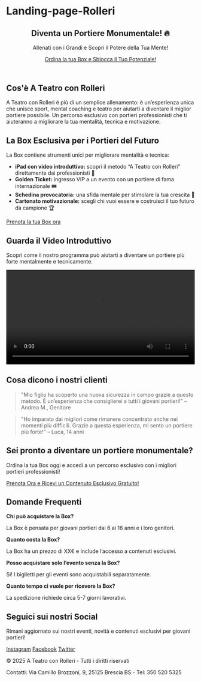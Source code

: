 # Landing-page-Rolleri 
<!DOCTYPE html>
<html lang="it">
<head>
    <meta charset="UTF-8">
    <meta name="viewport" content="width=device-width, initial-scale=1.0">
    <meta name="description" content="A Teatro con Rolleri - Allenamento mentale per giovani portieri. Scopri la Box esclusiva per migliorare la tua mentalità e sicurezza in campo.">
    <meta name="keywords" content="allenamento mentale portieri, come diventare un portiere più sicuro, esperienza teatrale giovani calciatori, Box per allenamento mentale portiere">
    <meta name="author" content="A Teatro con Rolleri">
    <title>A Teatro con Rolleri - Diventa un Portiere Monumentale</title>
    <link rel="stylesheet" href="styles.css">
    <link rel="icon" href="favicon.ico" type="image/x-icon">
</head>
<body>
    <header>
        <section id="hero">
            <h1>Diventa un Portiere Monumentale! 🔥</h1>
            <p>Allenati con i Grandi e Scopri il Potere della Tua Mente!</p>
            <a href="#cta" class="cta-button">Ordina la tua Box e Sblocca il Tuo Potenziale!</a>
        </section>
    </header>

<section id="about">
        <h2>Cos'è A Teatro con Rolleri</h2>
        <p>
            A Teatro con Rolleri è più di un semplice allenamento: è un’esperienza unica che unisce sport, mental coaching e teatro 
            per aiutarti a diventare il miglior portiere possibile. Un percorso esclusivo con portieri professionisti che ti aiuteranno a 
            migliorare la tua mentalità, tecnica e motivazione.
        </p>
    </section>

 <section id="the-box">
        <h2>La Box Esclusiva per i Portieri del Futuro</h2>
        <p>La Box contiene strumenti unici per migliorare mentalità e tecnica:</p>
        <ul>
            <li><strong>iPad con video introduttivo:</strong> scopri il metodo “A Teatro con Rolleri” direttamente dai professionisti 🎥</li>
            <li><strong>Golden Ticket:</strong> ingresso VIP a un evento con un portiere di fama internazionale 🎟️</li>
            <li><strong>Schedina provocatoria:</strong> una sfida mentale per stimolare la tua crescita 🧠</li>
            <li><strong>Cartonato motivazionale:</strong> scegli chi vuoi essere e costruisci il tuo futuro da campione 🏆</li>
        </ul>
        <a href="#cta" class="cta-button">Prenota la tua Box ora</a>
    </section>

<section id="video">
        <h2>Guarda il Video Introduttivo</h2>
        <p>Scopri come il nostro programma può aiutarti a diventare un portiere più forte mentalmente e tecnicamente.</p>
        <video width="100%" controls>
            <source src="video_intro.mp4" type="video/mp4">
            Il tuo browser non supporta il formato video.
        </video>
    </section>

<section id="testimonials">
        <h2>Cosa dicono i nostri clienti</h2>
        <blockquote>
            "Mio figlio ha scoperto una nuova sicurezza in campo grazie a questo metodo. È un’esperienza che consiglierei a tutti i giovani portieri!" – Andrea M., Genitore
        </blockquote>
        <blockquote>
            "Ho imparato dai migliori come rimanere concentrato anche nei momenti più difficili. Grazie a questa esperienza, mi sento un portiere più forte!" – Luca, 14 anni
        </blockquote>
    </section>

<section id="cta">
        <h2>Sei pronto a diventare un portiere monumentale?</h2>
        <p>Ordina la tua Box oggi e accedi a un percorso esclusivo con i migliori portieri professionisti!</p>
        <a href="order.html" class="cta-button">Prenota Ora e Ricevi un Contenuto Esclusivo Gratuito!</a>
    </section>

<section id="faq">
        <h2>Domande Frequenti</h2>
        <div>
            <strong>Chi può acquistare la Box?</strong>
            <p>La Box è pensata per giovani portieri dai 6 ai 16 anni e i loro genitori.</p>
        </div>
        <div>
            <strong>Quanto costa la Box?</strong>
            <p>La Box ha un prezzo di XX€ e include l’accesso a contenuti esclusivi.</p>
        </div>
        <div>
            <strong>Posso acquistare solo l’evento senza la Box?</strong>
            <p>Sì! I biglietti per gli eventi sono acquistabili separatamente.</p>
        </div>
        <div>
            <strong>Quanto tempo ci vuole per ricevere la Box?</strong>
            <p>La spedizione richiede circa 5-7 giorni lavorativi.</p>
        </div>
    </section>

<section id="social-media">
        <h2>Seguici sui nostri Social</h2>
        <p>Rimani aggiornato sui nostri eventi, novità e contenuti esclusivi per giovani portieri!</p>
        <a href="https://www.instagram.com/ateatroconrolleri" target="_blank">Instagram</a>
        <a href="https://www.facebook.com/ateatroconrolleri" target="_blank">Facebook</a>
        <a href="https://www.twitter.com/ateatroconrolleri" target="_blank">Twitter</a>
    </section>

 <footer>
        <p>&copy; 2025 A Teatro con Rolleri - Tutti i diritti riservati</p>
        <p>Contatti: Via Camillo Brozzoni, 9, 25125 Brescia BS - Tel: 350 520 5325</p>
    </footer>
    <script src="scripts.js"></script>
</body>
</html>
